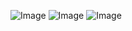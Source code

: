 
![Image](https://github.com/user-attachments/assets/b4e1bbb3-ca41-4dbe-8cfb-d65e37553c4a)
![Image](https://github.com/user-attachments/assets/091bdc2c-3c98-453f-98cd-e7b2955996e4)
![Image](https://github.com/user-attachments/assets/08e2c8a0-99b7-43b9-82af-49c6d5f69e84)
